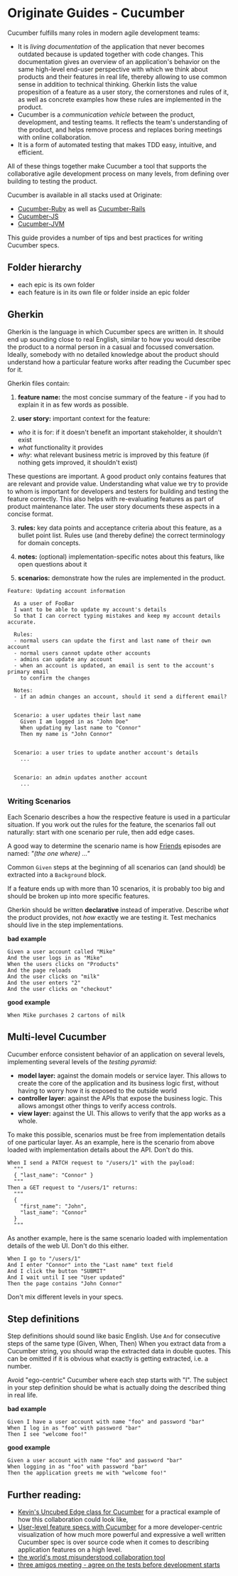 # Originate Guides - Cucumber

Cucumber fulfills many roles in modern agile development teams:

* It is _living documentation_ of the application
  that never becomes outdated because is updated together with code changes.
  This documentation gives an overview of an application's behavior
  on the same high-level end-user perspective
  with which we think about products and their features in real life,
  thereby allowing to use common sense in addition to technical thinking.
  Gherkin lists the value propesition of a feature as a user story,
  the cornerstones and rules of it,
  as well as concrete examples how these rules are implemented in the product.
* Cucumber is a _communication vehicle_
  between the product, development, and testing teams.
  It reflects the team's understanding of the product,
  and helps remove process and replaces boring meetings with online collaboration.
* It is a form of automated testing that makes TDD
  easy, intuitive, and efficient.

All of these things together make Cucumber a tool that supports the collaborative agile
development process on many levels,
from defining over building to testing the product.


Cucumber is available in all stacks used at Originate:
* [Cucumber-Ruby](https://github.com/cucumber/cucumber-ruby) as well as [Cucumber-Rails](https://github.com/cucumber/cucumber-rails)
* [Cucumber-JS](https://github.com/cucumber/cucumber-js)
* [Cucumber-JVM](https://github.com/cucumber/cucumber-jvm)

This guide provides a number of tips and best practices for writing Cucumber specs.


## Folder hierarchy

* each epic is its own folder
* each feature is in its own file or folder inside an epic folder


## Gherkin

Gherkin is the language in which Cucumber specs are written in.
It should end up sounding close to real English,
similar to how you would describe the product
to a normal person in a casual and focussed conversation.
Ideally, somebody with no detailed knowledge about the product
should understand how a particular feature works
after reading the Cucumber spec for it.

Gherkin files contain:

1. __feature name:__
  the most concise summary of the feature -
  if you had to explain it in as few words as possible.

2. __user story:__
  important context for the feature:
  * _who_ it is for: if it doesn't benefit an important stakeholder, it shouldn't exist
  * _what_ functionality it provides
  * _why_: what relevant business metric is improved by this feature
           (if nothing gets improved, it shouldn't exist)

  These questions are important.
  A good product only contains features that are relevant and provide value.
  Understanding what value we try to provide to whom
  is important for developers and testers
  for building and testing the feature correctly.
  This also helps with re-evaluating features as part of product maintenance later.
  The user story documents these aspects in a concise format.

3. __rules:__ key data points and acceptance criteria about this feature,
              as a bullet point list.
              Rules use (and thereby define) the correct terminology for domain concepts.

4. __notes:__ (optional) implementation-specific notes about this featurs,
              like open questions about it

5. __scenarios:__ demonstrate how the rules are implemented in the product.


```cucumber
Feature: Updating account information

  As a user of FooBar
  I want to be able to update my account's details
  So that I can correct typing mistakes and keep my account details accurate.

  Rules:
  - normal users can update the first and last name of their own account
  - normal users cannot update other accounts
  - admins can update any account
  - when an account is updated, an email is sent to the account's primary email
    to confirm the changes

  Notes:
  - if an admin changes an account, should it send a different email?


  Scenario: a user updates their last name
    Given I am logged in as "John Doe"
    When updating my last name to "Connor"
    Then my name is "John Connor"


  Scenario: a user tries to update another account's details
    ...


  Scenario: an admin updates another account
    ...
  ```

### Writing Scenarios

Each Scenario describes a how the respective feature is used
in a particular situation.
If you work out the rules for the feature,
the scenarios fall out naturally:
start with one scenario per rule, then add edge cases.

A good way to determine the scenario name is how [Friends](http://www.imdb.com/title/tt0108778)
episodes are named: _"(the one where) ..."_

Common `Given` steps
at the beginning of all scenarios
can (and should) be extracted
into a `Background` block.

If a feature ends up with more than 10 scenarios,
it is probably too big and should be broken up
into more specific features.

Gherkin should be written __declarative__ instead of imperative.
Describe _what_ the product provides,
not _how_ exactly we are testing it.
Test mechanics should live in the step implementations.

__bad example__
```cucumber
Given a user account called "Mike"
And the user logs in as "Mike"
When the users clicks on "Products"
And the page reloads
And the user clicks on "milk"
And the user enters "2"
And the user clicks on "checkout"
```

__good example__
```cucumber
When Mike purchases 2 cartons of milk
```


## Multi-level Cucumber

Cucumber enforce consistent behavior of an application on several levels,
implementing several levels of the _testing pyramid_:
* __model layer:__ against the domain models or service layer.
  This allows to create the core of the application and its business logic first,
  without having to worry how it is exposed to the outside world
* __controller layer:__ against the APIs that expose the business logic.
  This allows amongst other things to verify access controls.
* __view layer:__ against the UI. This allows to verify that the app works as a whole.

To make this possible,
scenarios must be free from implementation details of one particular layer.
As an example, here is the scenario from above loaded with implementation details
about the API. Don't do this.

```cucumber
When I send a PATCH request to "/users/1" with the payload:
  """
  { "last_name": "Connor" }
  """
Then a GET request to "/users/1" returns:
  """
  {
    "first_name": "John",
    "last_name": "Connor"
  }
  """
```

As another example, here is the same scenario loaded with implementation details
of the web UI. Don't do this either.

```cucumber
When I go to "/users/1"
And I enter "Connor" into the "Last name" text field
And I click the button "SUBMIT"
And I wait until I see "User updated"
Then the page contains "John Connor"
```

Don't mix different levels in your specs.


## Step definitions

Step definitions should sound like basic English.
Use `And` for consecutive steps of the same type (Given, When, Then)
When you extract data from a Cucumber string,
you should wrap the extracted data in double quotes.
This can be omitted if it is obvious what exactly is getting extracted,
i.e. a number.

Avoid "ego-centric" Cucumber where each step starts with "I".
The subject in your step definition should be
what is actually doing the described thing
in real life.

__bad example__

```cucumber
Given I have a user account with name "foo" and password "bar"
When I log in as "foo" with password "bar"
Then I see "welcome foo!"
```

__good example__

```cucumber
Given a user account with name "foo" and password "bar"
When logging in as "foo" with password "bar"
Then the application greets me with "welcome foo!"
```


## Further reading:

* [Kevin's Uncubed Edge class for Cucumber](http://edge.uncubed.com/course/originate-cucumber)
  for a practical example
  of how this collaboration could look like,
* [User-level feature specs with Cucumber](http://blog.originate.com/blog/2014/12/02/high-level-cucumber)
  for a more developer-centric visualization
  of how much more powerful and expressive
  a well written Cucumber spec is
  over source code
  when it comes to describing application features
  on a high level.
* [the world's most misunderstood collaboration tool](https://cucumber.io/blog/2014/03/03/the-worlds-most-misunderstood-collaboration-tool)
* [three amigos meeting - agree on the tests before development starts](http://itsadeliverything.com/three-amigos-meeting-agree-the-tests-before-development-starts)

